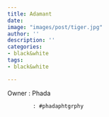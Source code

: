 ```yaml
---
title: Adamant
date: 
image: "images/post/tiger.jpg"
author: ''
description: ''
categories:
- black&white
tags:
- black&white

---
```

Owner : Phada

            : #phadaphtgrphy
